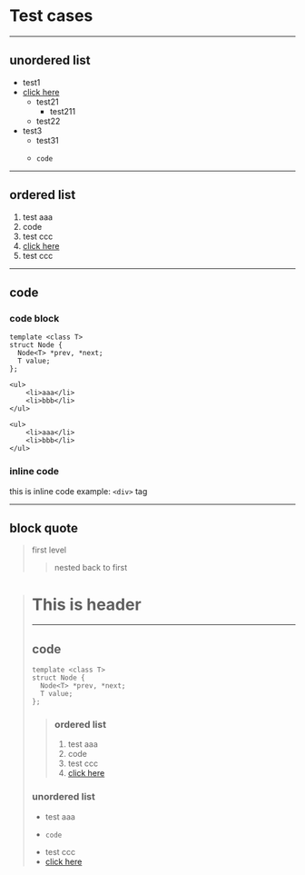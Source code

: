 # Test cases

---

## unordered list

+ test1
+ [click here](#link)
    * test21
        * test211
    * test22
+ test3
    + test31
    +     code

---

## ordered list

1. test aaa
1.    code
1. test ccc
1. [click here](#link)
1. test ccc

---

## code

### code block

```
template <class T>
struct Node {
  Node<T> *prev, *next;
  T value;
};
```

```
<ul>
    <li>aaa</li>
    <li>bbb</li>
</ul>
```

    <ul>
        <li>aaa</li>
        <li>bbb</li>
    </ul>

### inline code
this is inline code example: `<div>` tag

---

## block quote

> first level
> > nested
> back to first

> # This is header
> 
> ---
> 
> ## code
>     template <class T>
>     struct Node {
>       Node<T> *prev, *next;
>       T value;
>     };
> 
> > ### ordered list
> > 
> > 1. test aaa
> > 1.    code
> > 1. test ccc
> > 1. [click here](#link)
>
> ### unordered list
> 
> * test aaa
> *     code
> * test ccc
> * [click here](#link)

